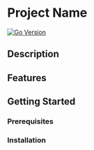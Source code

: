 # Project Name

[![Go Version](https://img.shields.io/badge/Go-1.17-blue.svg)](https://golang.org/dl/)

## Description



## Features



## Getting Started


### Prerequisites


### Installation

